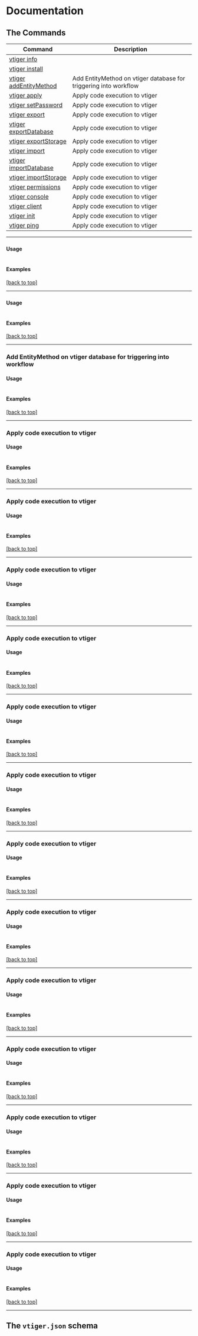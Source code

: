 # Documentation

## The Commands



| Command | Description |
| --- | --- |
| [vtiger info](#info) |  |
| [vtiger install](#install) |  |
| [vtiger addEntityMethod](#addEntityMethod) | Add EntityMethod on vtiger database for triggering into workflow |
| [vtiger apply](#apply) | Apply code execution to vtiger |
| [vtiger setPassword](#setPassword) | Apply code execution to vtiger |
| [vtiger export](#export) | Apply code execution to vtiger |
| [vtiger exportDatabase](#exportDatabase) | Apply code execution to vtiger |
| [vtiger exportStorage](#exportStorage) | Apply code execution to vtiger |
| [vtiger import](#import) | Apply code execution to vtiger |
| [vtiger importDatabase](#importDatabase) | Apply code execution to vtiger |
| [vtiger importStorage](#importStorage) | Apply code execution to vtiger |
| [vtiger permissions](#permissions) | Apply code execution to vtiger |
| [vtiger console](#console) | Apply code execution to vtiger |
| [vtiger client](#client) | Apply code execution to vtiger |
| [vtiger init](#init) | Apply code execution to vtiger |
| [vtiger ping](#ping) | Apply code execution to vtiger |


<hr/>

### 



#### Usage 

```

```

#### Examples

[[back to top]](#Documentation)

<hr/>

### 



#### Usage 

```

```

#### Examples

[[back to top]](#Documentation)

<hr/>

### Add EntityMethod on vtiger database for triggering into workflow



#### Usage 

```

```

#### Examples

[[back to top]](#Documentation)

<hr/>

### Apply code execution to vtiger



#### Usage 

```

```

#### Examples

[[back to top]](#Documentation)

<hr/>

### Apply code execution to vtiger



#### Usage 

```

```

#### Examples

[[back to top]](#Documentation)

<hr/>

### Apply code execution to vtiger



#### Usage 

```

```

#### Examples

[[back to top]](#Documentation)

<hr/>

### Apply code execution to vtiger



#### Usage 

```

```

#### Examples

[[back to top]](#Documentation)

<hr/>

### Apply code execution to vtiger



#### Usage 

```

```

#### Examples

[[back to top]](#Documentation)

<hr/>

### Apply code execution to vtiger



#### Usage 

```

```

#### Examples

[[back to top]](#Documentation)

<hr/>

### Apply code execution to vtiger



#### Usage 

```

```

#### Examples

[[back to top]](#Documentation)

<hr/>

### Apply code execution to vtiger



#### Usage 

```

```

#### Examples

[[back to top]](#Documentation)

<hr/>

### Apply code execution to vtiger



#### Usage 

```

```

#### Examples

[[back to top]](#Documentation)

<hr/>

### Apply code execution to vtiger



#### Usage 

```

```

#### Examples

[[back to top]](#Documentation)

<hr/>

### Apply code execution to vtiger



#### Usage 

```

```

#### Examples

[[back to top]](#Documentation)

<hr/>

### Apply code execution to vtiger



#### Usage 

```

```

#### Examples

[[back to top]](#Documentation)

<hr/>

### Apply code execution to vtiger



#### Usage 

```

```

#### Examples

[[back to top]](#Documentation)

<hr/>



## The `vtiger.json` schema

